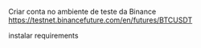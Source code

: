 
Criar conta no ambiente de teste da Binance
https://testnet.binancefuture.com/en/futures/BTCUSDT


instalar requirements
